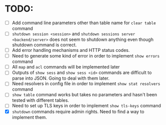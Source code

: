 TODO:
=====
 - [ ] Add command line parameters other than table name for `clear table` command
 - [ ] `shutdown session <session>` and `shutdown sessions server <backend/server>` does not seem to shutdown anything even though shutdown command is correct.
 - [ ] Add error handling mechanisms and HTTP status codes.
 - [ ] Need to generate some kind of error in order to implement `show errors` command
 - [ ] All `map` and `acl` commands will be implemented later
 - [ ] Outputs of `show sess` and `show sess <id>` commands are difficult to parse into JSON. Going to deal with them later.
 - [ ] Need resolvers in config file in order to implement `show stat resolvers` command
 - [ ] `show table` command works but takes no parameters and hasn't been tested with different tables.
 - [ ] Need to set up TLS keys in order to implement `show tls-keys` command
 - [x] `shutdown` commands require admin rights. Need to find a way to implement them.
